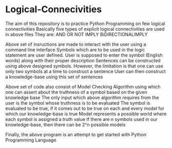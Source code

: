# Logical-Connecivities
The aim of this repository is to practice Python Programming on few logical connectivities
Basically five types of explicit logical connectivities are used in above files
They are:
  AND
  OR
  NOT
  IMPLY
  BiDIRECTIONALIMPLY
  
Above set of insructions are made to interact with the user using a command line interface
Symbols which are to be used in the logic statement are user defined. User is supposed to enter the symbol (English words) along with their proper description
Sentences can be constructed using above designed symbols. However, the limitation is that one can use only two symbols at a time to construct a sentence
User can then construct a knowledge-base using this set of sentences

Above set of code also consist of Model Checking Algorithm using which one can assert about the truthness of a symbol based on the given knowledge base
The only input which above algorithm requires from the user is the symbol whose truthness is to be evaluated
The symbol is evaluated to be true, if it comes out to be true on each and every model for which our knowledge-base is true
Model represents a possible world where each symbol is assigned a truth value
If there are n symbols used in our knowledge-base, then there can be 2^n possible models

Finally, the above program is an attempt to get started with Python Programming Language
